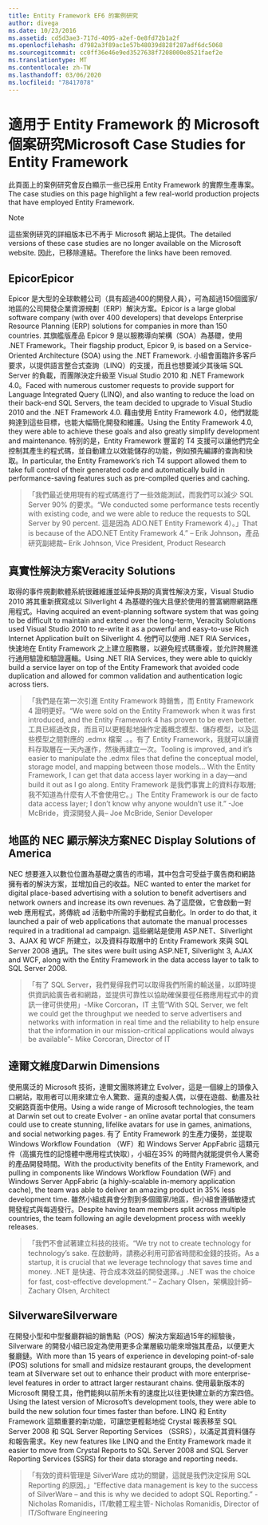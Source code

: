 ```yaml
---
title: Entity Framework EF6 的案例研究
author: divega
ms.date: 10/23/2016
ms.assetid: cd5d3ae3-717d-4095-a2ef-0e8fd72b1a2f
ms.openlocfilehash: d7982a3f89ac1e57b48039d828f287adf6dc5068
ms.sourcegitcommit: cc0ff36e46e9ed3527638f7208000e8521faef2e
ms.translationtype: MT
ms.contentlocale: zh-TW
ms.lasthandoff: 03/06/2020
ms.locfileid: "78417078"
---
```

# <a name="microsoft-case-studies-for-entity-framework"></a><span data-ttu-id="11893-102">適用于 Entity Framework 的 Microsoft 個案研究</span><span class="sxs-lookup"><span data-stu-id="11893-102">Microsoft Case Studies for Entity Framework</span></span>
<span data-ttu-id="11893-103">此頁面上的案例研究會反白顯示一些已採用 Entity Framework 的實際生產專案。</span><span class="sxs-lookup"><span data-stu-id="11893-103">The case studies on this page highlight a few real-world production projects that have employed Entity Framework.</span></span>
> [!NOTE]
> <span data-ttu-id="11893-104">這些案例研究的詳細版本已不再于 Microsoft 網站上提供。</span><span class="sxs-lookup"><span data-stu-id="11893-104">The detailed versions of these case studies are no longer available on the Microsoft website.</span></span> <span data-ttu-id="11893-105">因此，已移除連結。</span><span class="sxs-lookup"><span data-stu-id="11893-105">Therefore the links have been removed.</span></span>

## <a name="epicor"></a><span data-ttu-id="11893-106">Epicor</span><span class="sxs-lookup"><span data-stu-id="11893-106">Epicor</span></span>
<span data-ttu-id="11893-107">Epicor 是大型的全球軟體公司（具有超過400的開發人員），可為超過150個國家/地區的公司開發企業資源規劃（ERP）解決方案。</span><span class="sxs-lookup"><span data-stu-id="11893-107">Epicor is a large global software company (with over 400 developers) that develops Enterprise Resource Planning (ERP) solutions for companies in more than 150 countries.</span></span>
<span data-ttu-id="11893-108">其旗艦版產品 Epicor 9 是以服務導向架構（SOA）為基礎，使用 .NET Framework。</span><span class="sxs-lookup"><span data-stu-id="11893-108">Their flagship product, Epicor 9, is based on a Service-Oriented Architecture (SOA) using the .NET Framework.</span></span>
<span data-ttu-id="11893-109">小組會面臨許多客戶要求，以提供語言整合式查詢（LINQ）的支援，而且也想要減少其後端 SQL Server 的負載，而團隊決定升級至 Visual Studio 2010 和 .NET Framework 4.0。</span><span class="sxs-lookup"><span data-stu-id="11893-109">Faced with numerous customer requests to provide support for Language Integrated Query (LINQ), and also wanting to reduce the load on their back-end SQL Servers, the team decided to upgrade to Visual Studio 2010 and the .NET Framework 4.0.</span></span>
<span data-ttu-id="11893-110">藉由使用 Entity Framework 4.0，他們就能夠達到這些目標，也能大幅簡化開發和維護。</span><span class="sxs-lookup"><span data-stu-id="11893-110">Using the Entity Framework 4.0, they were able to achieve these goals and also greatly simplify development and maintenance.</span></span>
<span data-ttu-id="11893-111">特別的是，Entity Framework 豐富的 T4 支援可以讓他們完全控制其產生的程式碼，並自動建立以效能儲存的功能，例如預先編譯的查詢和快取。</span><span class="sxs-lookup"><span data-stu-id="11893-111">In particular, the Entity Framework’s rich T4 support allowed them to take full control of their generated code and automatically build in performance-saving features such as pre-compiled queries and caching.</span></span>

> <span data-ttu-id="11893-112">「我們最近使用現有的程式碼進行了一些效能測試，而我們可以減少 SQL Server 90% 的要求。</span><span class="sxs-lookup"><span data-stu-id="11893-112">“We conducted some performance tests recently with existing code, and we were able to reduce the requests to SQL Server by 90 percent.</span></span>
<span data-ttu-id="11893-113">這是因為 ADO.NET Entity Framework 4）。」</span><span class="sxs-lookup"><span data-stu-id="11893-113">That is because of the ADO.NET Entity Framework 4.”</span></span> <span data-ttu-id="11893-114">– Erik Johnson，產品研究副總裁</span><span class="sxs-lookup"><span data-stu-id="11893-114">– Erik Johnson, Vice President, Product Research</span></span>  

## <a name="veracity-solutions"></a><span data-ttu-id="11893-115">真實性解決方案</span><span class="sxs-lookup"><span data-stu-id="11893-115">Veracity Solutions</span></span>
<span data-ttu-id="11893-116">取得的事件規劃軟體系統很難維護並延伸長期的真實性解決方案，Visual Studio 2010 將其重新撰寫成以 Silverlight 4 為基礎的強大且便於使用的豐富網際網路應用程式。</span><span class="sxs-lookup"><span data-stu-id="11893-116">Having acquired an event-planning software system that was going to be difficult to maintain and extend over the long-term, Veracity Solutions used Visual Studio 2010 to re-write it as a powerful and easy-to-use Rich Internet Application built on Silverlight 4.</span></span>
<span data-ttu-id="11893-117">他們可以使用 .NET RIA Services，快速地在 Entity Framework 之上建立服務層，以避免程式碼重複，並允許跨層進行通用驗證和驗證邏輯。</span><span class="sxs-lookup"><span data-stu-id="11893-117">Using .NET RIA Services, they were able to quickly build a service layer on top of the Entity Framework that avoided code duplication and allowed for common validation and authentication logic across tiers.</span></span>  

> <span data-ttu-id="11893-118">「我們是在第一次引進 Entity Framework 時銷售，而 Entity Framework 4 證明更好。</span><span class="sxs-lookup"><span data-stu-id="11893-118">“We were sold on the Entity Framework when it was first introduced, and the Entity Framework 4 has proven to be even better.</span></span>
<span data-ttu-id="11893-119">工具已經過改良，而且可以更輕鬆地操作定義概念模型、儲存模型，以及這些模型之間對應的 .edmx 檔案 .。。有了 Entity Framework，我就可以讓資料存取層在一天內運作，然後再建立一次。</span><span class="sxs-lookup"><span data-stu-id="11893-119">Tooling is improved, and it’s easier to manipulate the .edmx files that define the conceptual model, storage model, and mapping between those models... With the Entity Framework, I can get that data access layer working in a day—and build it out as I go along.</span></span>
<span data-ttu-id="11893-120">Entity Framework 是我們事實上的資料存取層;我不知道為什麼有人不會使用它。」</span><span class="sxs-lookup"><span data-stu-id="11893-120">The Entity Framework is our de facto data access layer; I don’t know why anyone wouldn’t use it.”</span></span> <span data-ttu-id="11893-121">-Joe McBride，資深開發人員</span><span class="sxs-lookup"><span data-stu-id="11893-121">– Joe McBride, Senior Developer</span></span>

## <a name="nec-display-solutions-of-america"></a><span data-ttu-id="11893-122">地區的 NEC 顯示解決方案</span><span class="sxs-lookup"><span data-stu-id="11893-122">NEC Display Solutions of America</span></span>
<span data-ttu-id="11893-123">NEC 想要進入以數位位置為基礎之廣告的市場，其中包含可受益于廣告商和網路擁有者的解決方案，並增加自己的收益。</span><span class="sxs-lookup"><span data-stu-id="11893-123">NEC wanted to enter the market for digital place-based advertising with a solution to benefit advertisers and network owners and increase its own revenues.</span></span>
<span data-ttu-id="11893-124">為了這麼做，它會啟動一對 web 應用程式，將傳統 ad 活動中所需的手動程式自動化。</span><span class="sxs-lookup"><span data-stu-id="11893-124">In order to do that, it launched a pair of web applications that automate the manual processes required in a traditional ad campaign.</span></span>
<span data-ttu-id="11893-125">這些網站是使用 ASP.NET、Silverlight 3、AJAX 和 WCF 所建立，以及資料存取層中的 Entity Framework 來與 SQL Server 2008 通訊。</span><span class="sxs-lookup"><span data-stu-id="11893-125">The sites were built using ASP.NET, Silverlight 3, AJAX and WCF, along with the Entity Framework in the data access layer to talk to SQL Server 2008.</span></span>

> <span data-ttu-id="11893-126">「有了 SQL Server，我們覺得我們可以取得我們所需的輸送量，以即時提供資訊給廣告者和網路，並提供可靠性以協助確保要徑任務應用程式中的資訊一律可供使用」-Mike Corcoran，IT 主管</span><span class="sxs-lookup"><span data-stu-id="11893-126">“With SQL Server, we felt we could get the throughput we needed to serve advertisers and networks with information in real time and the reliability to help ensure that the information in our mission-critical applications would always be available”- Mike Corcoran, Director of IT</span></span>

## <a name="darwin-dimensions"></a><span data-ttu-id="11893-127">達爾文維度</span><span class="sxs-lookup"><span data-stu-id="11893-127">Darwin Dimensions</span></span>
<span data-ttu-id="11893-128">使用廣泛的 Microsoft 技術，達爾文團隊將建立 Evolver，這是一個線上的頭像入口網站，取用者可以用來建立令人驚歎、逼真的虛擬人偶，以便在遊戲、動畫及社交網路頁面中使用。</span><span class="sxs-lookup"><span data-stu-id="11893-128">Using a wide range of Microsoft technologies, the team at Darwin set out to create Evolver - an online avatar portal that consumers could use to create stunning, lifelike avatars for use in games, animations, and social networking pages.</span></span>
<span data-ttu-id="11893-129">有了 Entity Framework 的生產力優勢，並提取 Windows Workflow Foundation （WF）和 Windows Server AppFabric 這類元件（高擴充性的記憶體中應用程式快取），小組在35% 的時間內就能提供令人驚奇的產品開發時間。</span><span class="sxs-lookup"><span data-stu-id="11893-129">With the productivity benefits of the Entity Framework, and pulling in components like Windows Workflow Foundation (WF) and Windows Server AppFabric (a highly-scalable in-memory application cache), the team was able to deliver an amazing product in 35% less development time.</span></span>
<span data-ttu-id="11893-130">雖然小組成員會分割到多個國家/地區，但小組會遵循敏捷式開發程式與每週發行。</span><span class="sxs-lookup"><span data-stu-id="11893-130">Despite having team members split across multiple countries, the team following an agile development process with weekly releases.</span></span>

 > <span data-ttu-id="11893-131">「我們不會試著建立科技的技術。</span><span class="sxs-lookup"><span data-stu-id="11893-131">“We try not to create technology for technology’s sake.</span></span> <span data-ttu-id="11893-132">在啟動時，請務必利用可節省時間和金錢的技術。</span><span class="sxs-lookup"><span data-stu-id="11893-132">As a startup, it is crucial that we leverage technology that saves time and money.</span></span>
 <span data-ttu-id="11893-133">.NET 是快速、符合成本效益的開發選擇。」</span><span class="sxs-lookup"><span data-stu-id="11893-133">.NET was the choice for fast, cost-effective development.”</span></span> <span data-ttu-id="11893-134">– Zachary Olsen，架構設計師</span><span class="sxs-lookup"><span data-stu-id="11893-134">– Zachary Olsen, Architect</span></span>  

## <a name="silverware"></a><span data-ttu-id="11893-135">Silverware</span><span class="sxs-lookup"><span data-stu-id="11893-135">Silverware</span></span>
<span data-ttu-id="11893-136">在開發小型和中型餐廳群組的銷售點（POS）解決方案超過15年的經驗後，Silverware 的開發小組已設定為使用更多企業層級功能來增強其產品，以便更大餐廳鏈。</span><span class="sxs-lookup"><span data-stu-id="11893-136">With more than 15 years of experience in developing point-of-sale (POS) solutions for small and midsize restaurant groups, the development team at Silverware set out to enhance their product with more enterprise-level features in order to attract larger restaurant chains.</span></span>
<span data-ttu-id="11893-137">使用最新版本的 Microsoft 開發工具，他們能夠以前所未有的速度比以往更快建立新的方案四倍。</span><span class="sxs-lookup"><span data-stu-id="11893-137">Using the latest version of Microsoft’s development tools, they were able to build the new solution four times faster than before.</span></span>
<span data-ttu-id="11893-138">LINQ 和 Entity Framework 這類重要的新功能，可讓您更輕鬆地從 Crystal 報表移至 SQL Server 2008 和 SQL Server Reporting Services （SSRS），以滿足其資料儲存和報告需求。</span><span class="sxs-lookup"><span data-stu-id="11893-138">Key new features like LINQ and the Entity Framework made it easier to move from Crystal Reports to SQL Server 2008 and SQL Server Reporting Services (SSRS) for their data storage and reporting needs.</span></span>

> <span data-ttu-id="11893-139">「有效的資料管理是 SilverWare 成功的關鍵，這就是我們決定採用 SQL Reporting 的原因。」</span><span class="sxs-lookup"><span data-stu-id="11893-139">“Effective data management is key to the success of SilverWare – and this is why we decided to adopt SQL Reporting.”</span></span> <span data-ttu-id="11893-140">-Nicholas Romanidis，IT/軟體工程主管</span><span class="sxs-lookup"><span data-stu-id="11893-140">- Nicholas Romanidis, Director of IT/Software Engineering</span></span>
